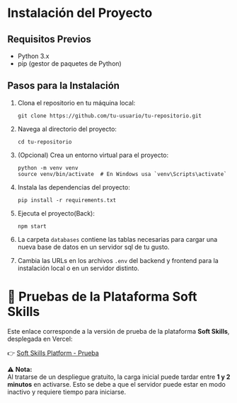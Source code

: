 # Instalación del Proyecto

## Requisitos Previos

- Python 3.x
- pip (gestor de paquetes de Python)

## Pasos para la Instalación

1. Clona el repositorio en tu máquina local:

   ```
   git clone https://github.com/tu-usuario/tu-repositorio.git
   ```

2. Navega al directorio del proyecto:

   ```
   cd tu-repositorio
   ```

3. (Opcional) Crea un entorno virtual para el proyecto:

   ```
   python -m venv venv
   source venv/bin/activate  # En Windows usa `venv\Scripts\activate`
   ```

4. Instala las dependencias del proyecto:

   ```
   pip install -r requirements.txt
   ```

5. Ejecuta el proyecto(Back):

   ```
   npm start
   ```

6. La carpeta `databases` contiene las tablas necesarias para cargar una nueva base de datos en un servidor sql de tu gusto.

7. Cambia las URLs en los archivos `.env` del backend y frontend para la instalación local o en un servidor distinto.

# 🔗 Pruebas de la Plataforma Soft Skills

Este enlace corresponde a la versión de prueba de la plataforma **Soft Skills**, desplegada en Vercel:

👉 [Soft Skills Platform - Prueba](https://soft-skills-plataform-1lro.vercel.app/)

⚠️ **Nota:**  
Al tratarse de un despliegue gratuito, la carga inicial puede tardar entre **1 y 2 minutos** en activarse. Esto se debe a que el servidor puede estar en modo inactivo y requiere tiempo para iniciarse.
